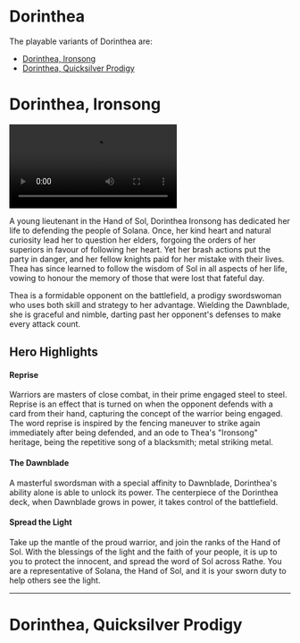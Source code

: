 # Dorinthea

The playable variants of Dorinthea are:
- [Dorinthea, Ironsong](#dorinthea-ironsong)
- [Dorinthea, Quicksilver Prodigy](#dorinthea-quicksilver-prodigy)

# Dorinthea, Ironsong

<video controls autoplay loop playsinline>
  <source src="https://media.githubusercontent.com/media/nathaneastwood/fablore/main/src/heroes-of-rathe/media/dorinthea.mp4" type="video/mp4">
</video>

A young lieutenant in the Hand of Sol, Dorinthea Ironsong has dedicated her life to defending the people of Solana. Once, her kind heart and natural curiosity lead her to question her elders, forgoing the orders of her superiors in favour of following her heart. Yet her brash actions put the party in danger, and her fellow knights paid for her mistake with their lives. Thea has since learned to follow the wisdom of Sol in all aspects of her life, vowing to honour the memory of those that were lost that fateful day.

Thea is a formidable opponent on the battlefield, a prodigy swordswoman who uses both skill and strategy to her advantage. Wielding the Dawnblade, she is graceful and nimble, darting past her opponent's defenses to make every attack count.

## Hero Highlights

#### Reprise

Warriors are masters of close combat, in their prime engaged steel to steel. Reprise is an effect that is turned on when the opponent defends with a card from their hand, capturing the concept of the warrior being engaged. The word reprise is inspired by the fencing maneuver to strike again immediately after being defended, and an ode to Thea's "Ironsong" heritage, being the repetitive song of a blacksmith; metal striking metal.

#### The Dawnblade

A masterful swordsman with a special affinity to Dawnblade, Dorinthea's ability alone is able to unlock its power. The centerpiece of the Dorinthea deck, when Dawnblade grows in power, it takes control of the battlefield.

#### Spread the Light

Take up the mantle of the proud warrior, and join the ranks of the Hand of Sol. With the blessings of the light and the faith of your people, it is up to you to protect the innocent, and spread the word of Sol across Rathe. You are a representative of Solana, the Hand of Sol, and it is your sworn duty to help others see the light.

---

# Dorinthea, Quicksilver Prodigy
